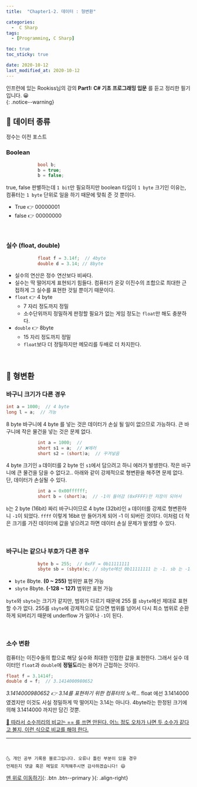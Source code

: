 ```yaml
---
title:  "Chapter1-2. 데이터 : 형변환" 

categories:
  -  C Sharp
tags:
  - [Programming, C Sharp]

toc: true
toc_sticky: true

date: 2020-10-12
last_modified_at: 2020-10-12
---
```


인프런에 있는 Rookiss님의 강의 **Part1: C# 기초 프로그래밍 입문** 를 듣고 정리한 필기입니다. 😀  
{: .notice--warning}
 

## 🚖 데이터 종류

정수는 이전 포스트

### Boolean

```c#
            bool b;
            b = true;
            b = false;
```

true, false 판별하는데 `1 bit`만 필요하지만 boolean 타입이 `1 byte` 크기인 이유는, 컴퓨터는 `1 byte` 단위로 일을 하기 때문에 맞춰 준 것 뿐이다.

- True 👉 00000001
- false 👉 00000000

<br>

### 실수 (float, double)

```c#
            float f = 3.14f;  // 4byte 
            double d = 3.14; // 8byte 
```

- 실수의 연산은 정수 연산보다 비싸다.
- 실수는 딱 떨어지게 표현되기 힘들다. 컴퓨터가 온갖 이진수의 조합으로 최대한 근접하게 그 실수를 표현한 것일 뿐이기 때문이다.
- `float` 👉 4 byte
  - 7 자리 정도까지 정밀
  - 소수단위까지 정밀하게 판정할 필요가 없는 게임 정도는 `float`만 해도 충분하다.
- `double` 👉 8byte
  - 15 자리 정도까지 정밀
  - `float`보다 더 정밀하지만 메모리를 두배로 더 차지한다.

<br>

## 🚖 형변환

### 바구니 크기가 다른 경우

```c#
int a = 1000;  // 4 byte
long l = a;  // 가능
```

8 byte 바구니에 4 byte 를 넣는 것은 데이터가 손실 될 일이 없으므로 가능하다. 큰 바구니에 작은 물건을 넣는 것은 문제 없다.

```c#
            int a = 1000;  // 
            short s1 = a;  // ❌에러
            short s2 = (short)a;  // 꾸겨넣음
```

4 byte 크기인 `a` 데이터를 2 byte 인 `s1`에서 담으려고 하니 에러가 발생한다. 작은 바구니에 큰 물건을 담을 수 없다고.. 아래와 같이 강제적으로 형변환을 해주면 문제 없다. 단, 데이터가 손실될 수 있다. 

```c#
            int a = 0x00ffffff;
            short b = (short)a;  // -1이 들어감 (0xFFFF)만 저장이 되어서
```

`b`는 2 byte (16bit) 짜리 바구니이므로 4 byte (32bit)인 `a` 데이터를 강제로 형변환하니 `-1`이 되었다. `ffff` 이렇게 16bit 만 들어가게 되어 -1 이 되버린 것이다. 이처럼 더 작은 크기를 가진 데이터에 값을 넣으려고 하면 데이터 손실 문제가 발생할 수 있다.

<br>

### 바구니는 같으나 부호가 다른 경우

```c#
            byte b = 255;  // 0xFF = 0b11111111
            sbyte sb = (sbyte)c; // sbyte에선 0b11111111 는 -1. sb 는 -1가 됨

```

- `byte` 8byte. **(0 ~ 255)** 범위만 표현 가능
- `sbyte` 8byte. **(-128 ~ 127)** 범위만 표현 가능

`byte`와 `sbyte`는 크기가 같지만, 범위가 다르기 때문에 255 를 `sbyte`에선 제대로 표현할 수가 없다. 255를 `sbyte`에 강제적으로 담으면 범위를 넘어서 다시 최소 범위로 순환하게 되버리기 때문에 underflow 가 일어나 `-1`이 된다.

<br>

### 소수 변환

컴퓨터는 이진수들의 합으로 해당 실수와 최대한 인접한 값을 표현한다. 그래서 실수 데이터인 `float`과 `double`에 **정밀도**라는 용어가 근접하는 것이다. 

```c#
float f = 3.1414f;
double d = f;  // 3.1414000980652
```

*3.1414000980652 👉 3.14를 표현하기 위한 컴퓨터의 노력...*  float 에선 3.1414000 였겠지만 이것도 사실 정밀하게 딱 떨어지는 3.14는 아니다. 4byte라는 한정된 크기에 의해 3.1414000 까지만 담긴 것뿐. 

<u>📢 따라서 소수끼리의 비교는 == 를 쓰면 안된다. 어느 정도 오차가 나면 두 소수가 같다고 볼지, 이런 식으로 비교를 해야 한다.</u>

***
<br>

    🌜 개인 공부 기록용 블로그입니다. 오류나 틀린 부분이 있을 경우 
    언제든지 댓글 혹은 메일로 지적해주시면 감사하겠습니다! 😄

[맨 위로 이동하기](#){: .btn .btn--primary }{: .align-right}
